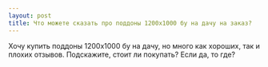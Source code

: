 ```yaml
---
layout: post 
title: Что можете сказать про поддоны 1200х1000 бу на дачу на заказ? 
--- 
```

Хочу купить поддоны 1200х1000 бу на дачу, но много как хороших, так и плохих отзывов. Подскажите, стоит ли покупать? Если да, то где?
